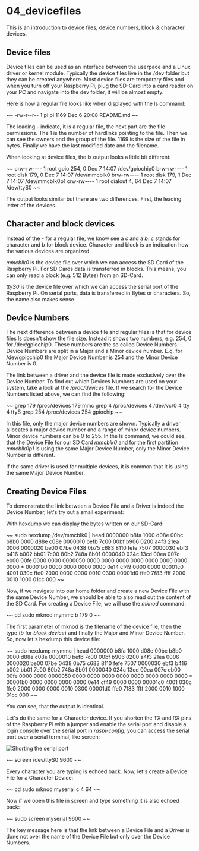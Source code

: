# 04_devicefiles

This is an introduction to device files, device numbers, block & character devices.

## Device files

Device files can be used as an interface between the userpace and a Linux driver or kernel module. Typically the device files live in the /dev folder but they can be created anywhere. Most device files are temporary files and when you turn off your Raspberry Pi, plug the SD-Card into a card reader on your PC and navigate into the dev folder, it will be almost empty.

Here is how a regular file looks like when displayed with the ls command:

~~
-rw-r--r-- 1 pi pi 1169 Dec  6 20:08 README.md
~~

The leading *-* indicate, it is a regular file, the next part are the file permissions. The 1 is the number of hardlinks pointing to the file. Then we can see the owners and the group of the file. 1169 is the size of the file in bytes. Finally we have the last modified date and the filename. 

When looking at device files, the ls output looks a little bit different:

~~
crw-rw---- 1 root gpio    254,  0 Dec  7 14:07 /dev/gpiochip0
brw-rw---- 1 root disk    179,  0 Dec  7 14:07 /dev/mmcblk0
brw-rw---- 1 root disk    179,  1 Dec  7 14:07 /dev/mmcblk0p1
crw-rw---- 1 root dialout   4, 64 Dec  7 14:07 /dev/ttyS0
~~

The output looks similar but there are two differences. First, the leading letter of the devices.

## Character and block devices

Instead of the *-* for a regular file, we know see a *c* and a *b*. *c* stands for character and *b* for block device. Character and block is an indication how the various devices are organized.

*mmcblk0* is the device file over which we can access the SD Card of the Raspberry Pi. For SD Cards data is transferred in blocks. This means, you can only read a block (e.g. 512 Bytes) from an SD-Card. 

*ttyS0* is the device file over which we can access the serial port of the Raspberry Pi. On serial ports, data is transferred in Bytes or characters. So, the name also makes sense.

## Device Numbers

The next difference between a device file and regular files is that for device files ls doesn't show the file size. Instead it shows two numbers, e.g. 254, 0 for /dev/gpiochip0. These numbers are the so called Device Numbers. Device Numbers are split in a Major and a Minor device number. E.g. for /dev/gpiochip0 the Major Device Number is 254 and the Minor Device Number is 0.

The link between a driver and the device file is made exclusively over the Device Number. To find out which Devices Numbers are used on your system, take a look at the */proc/devices* file. If we search for the Device Numbers listed above, we can find the following:

~~ 
grep 179 /proc/devices 
179 mmc
grep 4 /proc/devices 
  4 /dev/vc/0
  4 tty
  4 ttyS
grep 254 /proc/devices 
254 gpiochip
~~ 

In this file, only the major device numbers are shown. Typically a driver allocates a major device number and a range of minor device numbers. Minor device numbers can be 0 to 255. In the ls command, we could see, that the Device File for our SD Card *mmcblk0* and for the first partition *mmcblk0p1* is using the same Major Device Number, only the Minor Device Number is different.

If the same driver is used for multiple devices, it is common that it is using the same Major Device Number.

## Creating Device Files

To demonstrate the link between a Device File and a Driver is indeed the Device Number, let's try out  a small experiment:

With hexdump we can display the bytes written on our SD-Card:

~~
sudo hexdump /dev/mmcblk0 | head
0000000 b8fa 1000 d08e 00bc b8b0 0000 d88e c08e
0000010 befb 7c00 00bf b906 0200 a4f3 21ea 0006
0000020 be00 07be 0438 0b75 c683 8110 fefe 7507
0000030 ebf3 b416 b002 bb01 7c00 80b2 748a 8b01
0000040 024c 13cd 00ea 007c eb00 00fe 0000 0000
0000050 0000 0000 0000 0000 0000 0000 0000 0000
*
00001b0 0000 0000 0000 0000 0e14 cf49 0000 0000
00001c0 4001 030c ffe0 2000 0000 0000 0010 0300
00001d0 ffe0 7f83 ffff 2000 0010 1000 01cc 000
~~

Now, if we navigate into our home folder and create a new Device File with the same Device Number, we should be able to also read out the content of the SD Card. For creating a Device File, we will use the *mknod* command:

~~
cd
sudo mknod mymmc b 179 0
~~

The first parameter of mknod is the filename of the device file, then the type (*b* for *block device*) and finally the Major and Minor Device Number. So, now let's hexdump this device file:

~~
sudo hexdump mymmc | head
0000000 b8fa 1000 d08e 00bc b8b0 0000 d88e c08e
0000010 befb 7c00 00bf b906 0200 a4f3 21ea 0006
0000020 be00 07be 0438 0b75 c683 8110 fefe 7507
0000030 ebf3 b416 b002 bb01 7c00 80b2 748a 8b01
0000040 024c 13cd 00ea 007c eb00 00fe 0000 0000
0000050 0000 0000 0000 0000 0000 0000 0000 0000
*
00001b0 0000 0000 0000 0000 0e14 cf49 0000 0000
00001c0 4001 030c ffe0 2000 0000 0000 0010 0300
00001d0 ffe0 7f83 ffff 2000 0010 1000 01cc 000
~~

You can see, that the output is identical. 

Let's do the same for a Character device. If you shorten the TX and RX pins of the Raspberry Pi with a jumper and enable the serial port and disable a login console over the serial port in *raspi-config*, you can access the serial port over a serial terminal, like screen:

![Shorting the serial port](serial_short.png)

~~
screen /dev/ttyS0 9600
~~

Every character you are typing is echoed back. Now, let's create a Device File for a Character Device:


~~
cd
sudo mknod myserial c 4 64
~~

Now if we open this file in screen and type something it is also echoed back:

~~
sudo screen myserial 9600
~~

The key message here is that the link between a Device File and a Driver is done not over the name of the Device File but only over the Device Numbers.

